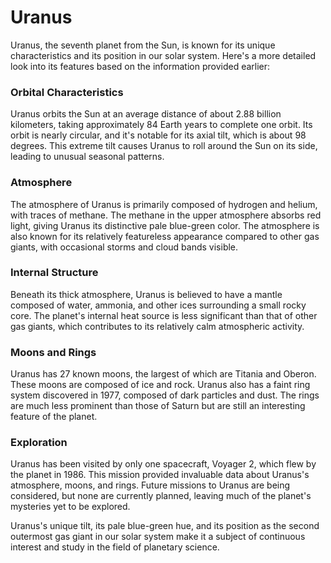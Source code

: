# Uranus

Uranus, the seventh planet from the Sun, is known for its unique characteristics and its position in our solar system. Here's a more detailed look into its features based on the information provided earlier:

### Orbital Characteristics
Uranus orbits the Sun at an average distance of about 2.88 billion kilometers, taking approximately 84 Earth years to complete one orbit. Its orbit is nearly circular, and it's notable for its axial tilt, which is about 98 degrees. This extreme tilt causes Uranus to roll around the Sun on its side, leading to unusual seasonal patterns.

### Atmosphere
The atmosphere of Uranus is primarily composed of hydrogen and helium, with traces of methane. The methane in the upper atmosphere absorbs red light, giving Uranus its distinctive pale blue-green color. The atmosphere is also known for its relatively featureless appearance compared to other gas giants, with occasional storms and cloud bands visible.

### Internal Structure
Beneath its thick atmosphere, Uranus is believed to have a mantle composed of water, ammonia, and other ices surrounding a small rocky core. The planet's internal heat source is less significant than that of other gas giants, which contributes to its relatively calm atmospheric activity.

### Moons and Rings
Uranus has 27 known moons, the largest of which are Titania and Oberon. These moons are composed of ice and rock. Uranus also has a faint ring system discovered in 1977, composed of dark particles and dust. The rings are much less prominent than those of Saturn but are still an interesting feature of the planet.

### Exploration
Uranus has been visited by only one spacecraft, Voyager 2, which flew by the planet in 1986. This mission provided invaluable data about Uranus's atmosphere, moons, and rings. Future missions to Uranus are being considered, but none are currently planned, leaving much of the planet's mysteries yet to be explored.

Uranus's unique tilt, its pale blue-green hue, and its position as the second outermost gas giant in our solar system make it a subject of continuous interest and study in the field of planetary science.

